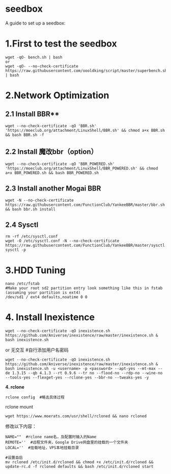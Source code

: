 # seedbox
A guide to set up a seedbox:

# 1.First to test the seedbox
  
    wget -qO- bench.sh | bash
    or
    wget -qO- --no-check-certificate https://raw.githubusercontent.com/oooldking/script/master/superbench.sh | bash

# 2.Network Optimization 
## 2.1 Install BBR**  
  
    wget --no-check-certificate -qO 'BBR.sh' 'https://moeclub.org/attachment/LinuxShell/BBR.sh' && chmod a+x BBR.sh && bash BBR.sh -f  
  
## 2.2 Install 魔改bbr（option）
      
    wget --no-check-certificate -qO 'BBR_POWERED.sh' 'https://moeclub.org/attachment/LinuxShell/BBR_POWERED.sh' && chmod a+x BBR_POWERED.sh && bash BBR_POWERED.sh  
  
## 2.3 Install another Mogai BBR 

    wget -N --no-check-certificate https://raw.githubusercontent.com/FunctionClub/YankeeBBR/master/bbr.sh && bash bbr.sh install

## 2.4 Sysctl 
```
rm -rf /etc/sysctl.conf
wget -O /etc/sysctl.conf -N --no-check-certificate https://raw.githubusercontent.com/FunctionClub/YankeeBBR/master/sysctl.conf
sysctl -p
```

# 3.HDD Tuning
```
nano /etc/fstab
#Make your root sd2 partition entry look something like this in fstab (assuming your partition is ext4)
/dev/sd1 / ext4 defaults,noatime 0 0
```
# 4. Install Inexistence
      
    wget --no-check-certificate -qO inexistence.sh https://github.com/Aniverse/inexistence/raw/master/inexistence.sh & bash inexistence.sh

  or 无交互  #自行添加用户名密码
  
    wget --no-check-certificate -qO inexistence.sh https://github.com/Aniverse/inexistence/raw/master/inexistence.sh & bash inexistence.sh -u <username> -p <password> --apt-yes --mt-max --de 1.3.15 --qb 4.1.3 --rt 0.9.6 --tr no --flood-no --rdp-no --wine-no --tools-yes --flexget-yes --rclone-yes --bbr-no --tweaks-yes -y

**4. rclone**

    rclone config  #略去具体过程
rclone mount

    wget https://www.moerats.com/usr/shell/rcloned && nano rcloned
    
 修改以下内容：
 
    NAME=""  #rclone name名，及配置时输入的Name
    REMOTE=''  #远程文件夹，Google Drive网盘里的挂载的一个文件夹
    LOCAL=''  #挂载地址，VPS本地挂载目录
    
    #设置自启
    mv rcloned /etc/init.d/rcloned && chmod +x /etc/init.d/rcloned && update-rc.d -f rcloned defaults && bash /etc/init.d/rcloned start
